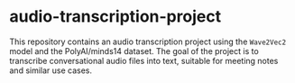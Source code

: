 # audio-transcription-project
This repository contains an audio transcription project using the `Wave2Vec2` model and the PolyAI/minds14 dataset. The goal of the project is to transcribe conversational audio files into text, suitable for meeting notes and similar use cases.
